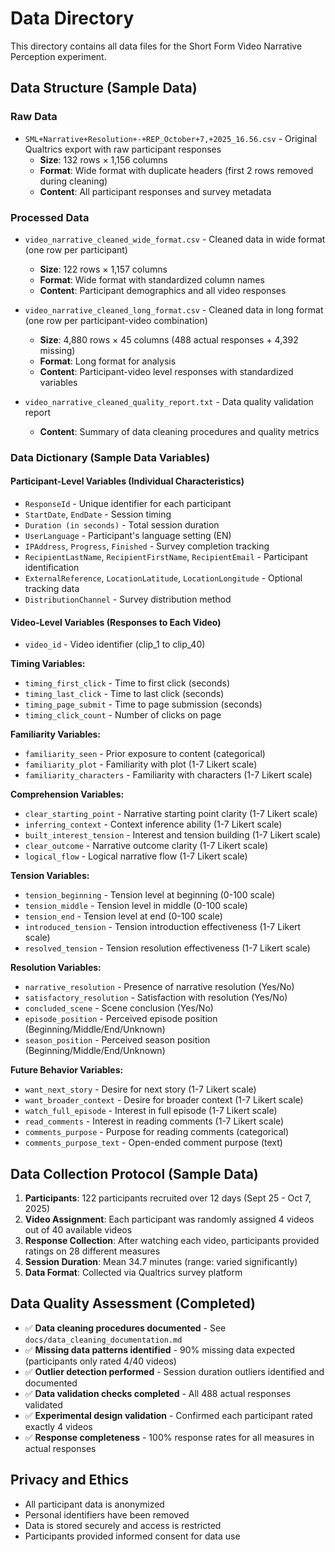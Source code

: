 # Data Directory

This directory contains all data files for the Short Form Video Narrative Perception experiment.

## Data Structure (Sample Data)

### Raw Data
- `SML+Narrative+Resolution+-+REP_October+7,+2025_16.56.csv` - Original Qualtrics export with raw participant responses
  - **Size**: 132 rows × 1,156 columns
  - **Format**: Wide format with duplicate headers (first 2 rows removed during cleaning)
  - **Content**: All participant responses and survey metadata

### Processed Data
- `video_narrative_cleaned_wide_format.csv` - Cleaned data in wide format (one row per participant)
  - **Size**: 122 rows × 1,157 columns
  - **Format**: Wide format with standardized column names
  - **Content**: Participant demographics and all video responses
  
- `video_narrative_cleaned_long_format.csv` - Cleaned data in long format (one row per participant-video combination)
  - **Size**: 4,880 rows × 45 columns (488 actual responses + 4,392 missing)
  - **Format**: Long format for analysis
  - **Content**: Participant-video level responses with standardized variables

- `video_narrative_cleaned_quality_report.txt` - Data quality validation report
  - **Content**: Summary of data cleaning procedures and quality metrics

### Data Dictionary (Sample Data Variables)

#### Participant-Level Variables (Individual Characteristics)
- `ResponseId` - Unique identifier for each participant
- `StartDate`, `EndDate` - Session timing
- `Duration (in seconds)` - Total session duration
- `UserLanguage` - Participant's language setting (EN)
- `IPAddress`, `Progress`, `Finished` - Survey completion tracking
- `RecipientLastName`, `RecipientFirstName`, `RecipientEmail` - Participant identification
- `ExternalReference`, `LocationLatitude`, `LocationLongitude` - Optional tracking data
- `DistributionChannel` - Survey distribution method

#### Video-Level Variables (Responses to Each Video)
- `video_id` - Video identifier (clip_1 to clip_40)

**Timing Variables:**
- `timing_first_click` - Time to first click (seconds)
- `timing_last_click` - Time to last click (seconds)
- `timing_page_submit` - Time to page submission (seconds)
- `timing_click_count` - Number of clicks on page

**Familiarity Variables:**
- `familiarity_seen` - Prior exposure to content (categorical)
- `familiarity_plot` - Familiarity with plot (1-7 Likert scale)
- `familiarity_characters` - Familiarity with characters (1-7 Likert scale)

**Comprehension Variables:**
- `clear_starting_point` - Narrative starting point clarity (1-7 Likert scale)
- `inferring_context` - Context inference ability (1-7 Likert scale)
- `built_interest_tension` - Interest and tension building (1-7 Likert scale)
- `clear_outcome` - Narrative outcome clarity (1-7 Likert scale)
- `logical_flow` - Logical narrative flow (1-7 Likert scale)

**Tension Variables:**
- `tension_beginning` - Tension level at beginning (0-100 scale)
- `tension_middle` - Tension level in middle (0-100 scale)
- `tension_end` - Tension level at end (0-100 scale)
- `introduced_tension` - Tension introduction effectiveness (1-7 Likert scale)
- `resolved_tension` - Tension resolution effectiveness (1-7 Likert scale)

**Resolution Variables:**
- `narrative_resolution` - Presence of narrative resolution (Yes/No)
- `satisfactory_resolution` - Satisfaction with resolution (Yes/No)
- `concluded_scene` - Scene conclusion (Yes/No)
- `episode_position` - Perceived episode position (Beginning/Middle/End/Unknown)
- `season_position` - Perceived season position (Beginning/Middle/End/Unknown)

**Future Behavior Variables:**
- `want_next_story` - Desire for next story (1-7 Likert scale)
- `want_broader_context` - Desire for broader context (1-7 Likert scale)
- `watch_full_episode` - Interest in full episode (1-7 Likert scale)
- `read_comments` - Interest in reading comments (1-7 Likert scale)
- `comments_purpose` - Purpose for reading comments (categorical)
- `comments_purpose_text` - Open-ended comment purpose (text)

## Data Collection Protocol (Sample Data)

1. **Participants**: 122 participants recruited over 12 days (Sept 25 - Oct 7, 2025)
2. **Video Assignment**: Each participant was randomly assigned 4 videos out of 40 available videos
3. **Response Collection**: After watching each video, participants provided ratings on 28 different measures
4. **Session Duration**: Mean 34.7 minutes (range: varied significantly)
5. **Data Format**: Collected via Qualtrics survey platform

## Data Quality Assessment (Completed)

- ✅ **Data cleaning procedures documented** - See `docs/data_cleaning_documentation.md`
- ✅ **Missing data patterns identified** - 90% missing data expected (participants only rated 4/40 videos)
- ✅ **Outlier detection performed** - Session duration outliers identified and documented
- ✅ **Data validation checks completed** - All 488 actual responses validated
- ✅ **Experimental design validation** - Confirmed each participant rated exactly 4 videos
- ✅ **Response completeness** - 100% response rates for all measures in actual responses

## Privacy and Ethics

- All participant data is anonymized
- Personal identifiers have been removed
- Data is stored securely and access is restricted
- Participants provided informed consent for data use
